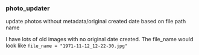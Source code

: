 ### photo_updater
update photos without metadata/original created date based on file path name

I have lots of old images with no original date created.
The file_name would look like `file_name = "1971-11-12_12-22-30.jpg"`

